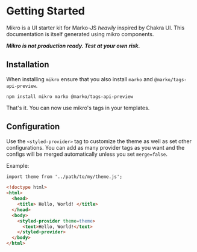 # Getting Started

Mikro is a UI starter kit for Marko-JS *heavily* inspired by Chakra UI. This documentation is itself generated using mikro components.

***Mikro is not production ready. Test at your own risk.***

## Installation 

When installing `mikro` ensure that you also install `marko` and `@marko/tags-api-preview`.

```
npm install mikro marko @marko/tags-api-preview
```

That's it. You can now use mikro's tags in your templates.

## Configuration

Use the `<styled-provider>` tag to customize the theme as well as set other configurations. You can add as many provider tags as you want and the configs will be merged automatically unless you set `merge=false`.

Example:
```html
import theme from '../path/to/my/theme.js';

<!doctype html>
<html>
  <head>
    <title> Hello, World! </title>
  </head>
  <body>
    <styled-provider theme=theme>
      <text>Hello, World!</text>
    </styled-provider>
  </body>
</html>
```